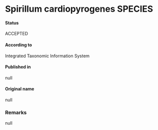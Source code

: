 # Spirillum cardiopyrogenes SPECIES

#### Status
ACCEPTED

#### According to
Integrated Taxonomic Information System

#### Published in
null

#### Original name
null

### Remarks
null